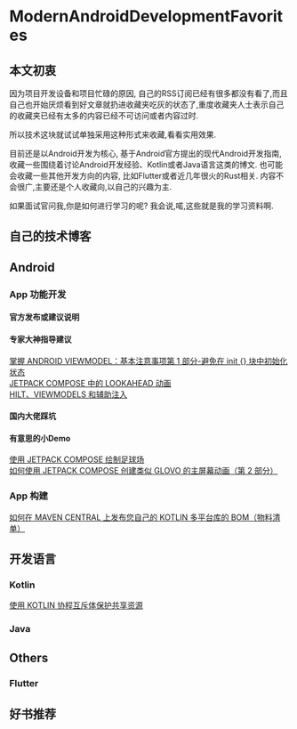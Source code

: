 # ModernAndroidDevelopmentFavorites
## 本文初衷
因为项目开发设备和项目忙碌的原因, 自己的RSS订阅已经有很多都没有看了,而且自己也开始厌烦看到好文章就扔进收藏夹吃灰的状态了,重度收藏夹人士表示自己的收藏夹已经有太多的内容已经不可访问或者内容过时.  

所以技术这块就试试单独采用这种形式来收藏,看看实用效果.  

目前还是以Android开发为核心, 基于Android官方提出的现代Android开发指南, 收藏一些围绕着讨论Android开发经验、Kotlin或者Java语言这类的博文. 也可能会收藏一些其他开发方向的内容, 比如Flutter或者近几年很火的Rust相关. 内容不会很广,主要还是个人收藏向,以自己的兴趣为主.  

如果面试官问我,你是如何进行学习的呢? 我会说,喏,这些就是我的学习资料啊. 

## 自己的技术博客
## Android
### App 功能开发

#### 官方发布或建议说明
#### 专家大神指导建议
[掌握 ANDROID VIEWMODEL：基本注意事项第 1 部分-避免在 init {} 块中初始化状态](https://www.droidcon.com/2024/03/22/mastering-android-viewmodels-essential-dos-and-donts-part-1-%f0%9f%9b%a0%ef%b8%8f/)  
[JETPACK COMPOSE 中的 LOOKAHEAD 动画](https://www.droidcon.com/2024/03/19/animations-with-lookahead-in-jetpack-compose/)  
[HILT、VIEWMODELS 和辅助注入](https://www.droidcon.com/2024/03/14/hilt-viewmodels-assisted-injection/)
#### 国内大佬踩坑
#### 有意思的小Demo
[使用 JETPACK COMPOSE 绘制足球场](https://www.droidcon.com/2024/03/21/drawing-a-football-ground-with-jetpack-compose/)  
[如何使用 JETPACK COMPOSE 创建类似 GLOVO 的主屏幕动画（第 2 部分）](https://www.droidcon.com/2024/03/19/how-to-create-glovo-like-main-screen-animation-using-jetpack-compose-part-2/)  

### App 构建
[如何在 MAVEN CENTRAL 上发布您自己的 KOTLIN 多平台库的 BOM（物料清单）](https://www.droidcon.com/2024/03/14/how-to-publish-your-own-bom-bill-of-materials-for-kotlin-multiplatform-libraries-on-maven-central/)  

## 开发语言 
### Kotlin
[使用 KOTLIN 协程互斥体保护共享资源](https://www.droidcon.com/2024/03/14/safeguarding-shared-resources-with-kotlin-coroutines-mutex/)
### Java
##  Others
### Flutter
## 好书推荐

